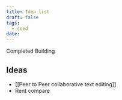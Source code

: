 ```yaml
---
title: Idea list
draft: false
tags:
  - seed
date:
---
```

 Completed 
 Building 
 ## Ideas
- [[Peer to Peer collaborative text editing]]
- Rent compare 
